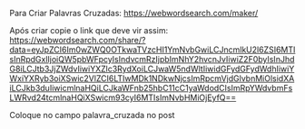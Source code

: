 Para Criar Palavras Cruzadas: https://webwordsearch.com/maker/

Após criar copie o link que deve vir assim: https://webwordsearch.com/share/?data=eyJpZCI6Im0wZWQ0OTkwaTVzcHI1YmNvbGwiLCJncmlkU2l6ZSI6MTIsInRpdGxlIjoiQW5pbWFpcyIsIndvcmRzIjpbImNhY2hvcnJvIiwiZ2F0byIsInJhdG8iLCJtb3JjZWdvIiwiYXZlc3RydXoiLCJwaW5ndWltIiwidGFydGFydWdhIiwiYWxiYXRyb3oiXSwic2VlZCI6LTIwMDk1NDkwNjcsImRpcmVjdGlvbnMiOlsidXAiLCJkb3duIiwicmlnaHQiLCJkaWFnb25hbC11cC1yaWdodCIsImRpYWdvbmFsLWRvd24tcmlnaHQiXSwicm93cyI6MTIsImNvbHMiOjEyfQ==

Coloque no campo palavra_cruzada no post